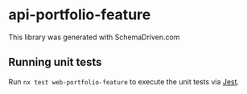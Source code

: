 
# api-portfolio-feature

This library was generated with SchemaDriven.com

## Running unit tests

Run `nx test web-portfolio-feature` to execute the unit tests via [Jest](https://jestjs.io).

